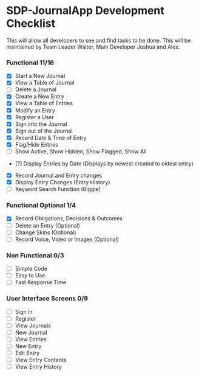# SDP-JournalApp Development Checklist
This will allow all developers to see and find tasks to be done.
This will be maintained by Team Leader Walter, Main Developer Joshua and Alex.

### Functional 11/16
- [X] Start a New Journal
- [X] View a Table of Journal
- [ ] Delete a Journal
- [X] Create a New Entry
- [X] View a Table of Entries
- [X] Modify an Entry
- [X] Register a User
- [X] Sign into the Journal
- [X] Sign out of the Journal
- [X] Record Date & Time of Entry
- [X] Flag/Hide Entries
- [ ] Show Active, Show Hidden, Show Flagged, Show All
- [?] Display Entries by Date (Displays by newest created to oldest entry)
- [X] Record Journal and Entry changes
- [X] Display Entry Changes (Entry History)
- [ ] Keyword Search Function (Biggie)

### Functional Optional 1/4
- [X] Record Obligations, Decisions & Outcomes
- [ ] Delete an Entry (Optional)
- [ ] Change Skins (Optional)
- [ ] Record Voice, Video or Images (Optional)

### Non Functional 0/3
- [ ] Simple Code
- [ ] Easy to Use
- [ ] Fast Response Time

### User Interface Screens 0/9
- [ ] Sign In
- [ ] Register
- [ ] View Journals
- [ ] New Journal
- [ ] View Entries
- [ ] New Entry
- [ ] Edit Entry
- [ ] View Entry Contents
- [ ] View Entry History
